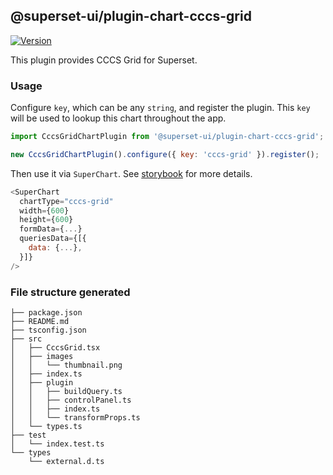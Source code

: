 ## @superset-ui/plugin-chart-cccs-grid

[![Version](https://img.shields.io/npm/v/@superset-ui/plugin-chart-cccs-grid.svg?style=flat-square)](https://www.npmjs.com/package/@superset-ui/plugin-chart-cccs-grid)

This plugin provides CCCS Grid for Superset.

### Usage

Configure `key`, which can be any `string`, and register the plugin. This `key` will be used to lookup this chart throughout the app.

```js
import CccsGridChartPlugin from '@superset-ui/plugin-chart-cccs-grid';

new CccsGridChartPlugin().configure({ key: 'cccs-grid' }).register();
```

Then use it via `SuperChart`. See [storybook](https://apache-superset.github.io/superset-ui/?selectedKind=plugin-chart-cccs-grid) for more details.

```js
<SuperChart
  chartType="cccs-grid"
  width={600}
  height={600}
  formData={...}
  queriesData={[{
    data: {...},
  }]}
/>
```

### File structure generated

```
├── package.json
├── README.md
├── tsconfig.json
├── src
│   ├── CccsGrid.tsx
│   ├── images
│   │   └── thumbnail.png
│   ├── index.ts
│   ├── plugin
│   │   ├── buildQuery.ts
│   │   ├── controlPanel.ts
│   │   ├── index.ts
│   │   └── transformProps.ts
│   └── types.ts
├── test
│   └── index.test.ts
└── types
    └── external.d.ts
```
